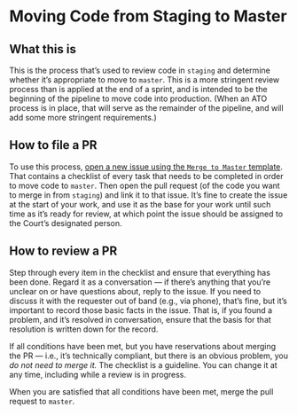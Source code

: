 # Moving Code from Staging to Master

## What this is
This is the process that’s used to review code in `staging` and determine whether it’s appropriate to move to `master`. This is a more stringent review process than is applied at the end of a sprint, and is intended to be the beginning of the pipeline to move code into production. (When an ATO process is in place, that will serve as the remainder of the pipeline, and will add some more stringent requirements.)

## How to file a PR
To use this process, [open a new issue using the `Merge to Master` template](https://github.com/ustaxcourt/ef-cms/issues/new?assignees=&labels=&template=merge-to-master.md&title=Merge+to+Master). That contains a checklist of every task that needs to be completed in order to move code to `master`. Then open the pull request (of the code you want to merge in from `staging`) and link it to that issue. It’s fine to create the issue at the start of your work, and use it as the base for your work until such time as it’s ready for review, at which point the issue should be assigned to the Court’s designated person.

## How to review a PR
Step through every item in the checklist and ensure that everything has been done. Regard it as a conversation — if there’s anything that you’re unclear on or have questions about, reply to the issue. If you need to discuss it with the requester out of band (e.g., via phone), that’s fine, but it’s important to record those basic facts in the issue. That is, if you found a problem, and it’s resolved in conversation, ensure that the basis for that resolution is written down for the record.

If all conditions have been met, but you have reservations about merging the PR — i.e., it’s technically compliant, but there is an obvious problem, you _do not need to merge it._ The checklist is a guideline. You can change it at any time, including while a review is in progress.

When you are satisfied that all conditions have been met, merge the pull request to `master`.
